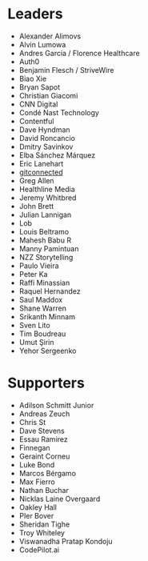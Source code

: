 # Leaders

- Alexander Alimovs
- Alvin Lumowa
- Andres Garcia / Florence Healthcare
- Auth0
- Benjamin Flesch / StriveWire
- Biao Xie
- Bryan Sapot
- Christian Giacomi
- CNN Digital
- Condé Nast Technology
- Contentful
- Dave Hyndman
- David Roncancio
- Dmitry Savinkov
- Elba Sánchez Márquez
- Eric Lanehart
- [gitconnected](https://gitconnected.com)
- Greg Allen
- Healthline Media
- Jeremy Whitbred
- John Brett
- Julian Lannigan
- Lob
- Louis Beltramo
- Mahesh Babu R
- Manny Pamintuan
- NZZ Storytelling
- Paulo Vieira
- Peter Ka
- Raffi Minassian
- Raquel Hernandez
- Saul Maddox
- Shane Warren
- Srikanth Minnam
- Sven Lito
- Tim Boudreau
- Umut Şirin
- Yehor Sergeenko

# Supporters

- Adilson Schmitt Junior
- Andreas Zeuch
- Chris St
- Dave Stevens
- Essau Ramirez
- Finnegan
- Geraint Corneu
- Luke Bond
- Marcos Bérgamo
- Max Fierro
- Nathan Buchar
- Nicklas Laine Overgaard
- Oakley Hall
- PIer Bover
- Sheridan Tighe
- Troy Whiteley
- Viswanadha Pratap Kondoju
- CodePilot.ai
